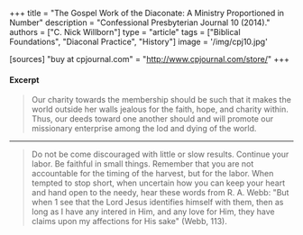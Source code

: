 +++
title = "The Gospel Work of the Diaconate: A Ministry Proportioned in Number"
description = "Confessional Presbyterian Journal 10 (2014)."
authors = ["C. Nick Willborn"]
type = "article"
tags = ["Biblical Foundations", "Diaconal Practice", "History"]
image = '/img/cpj10.jpg'

[sources]
"buy at cpjournal.com" = "http://www.cpjournal.com/store/"
+++

#### Excerpt

> Our charity towards the membership should be such that it makes the world outside her walls jealous for the faith, hope, and charity within. Thus, our deeds toward one another should and will promote our missionary enterprise among the lod and dying of the world.

------

> Do not be come discouraged with little or slow results. Continue your labor. Be faithful in small things. Remember that you are not accountable for the timing of the harvest, but for the labor. When tempted to stop short, when uncertain how you can keep your heart and hand open to the needy, hear these words from R. A. Webb: "But when 1 see that the Lord Jesus identifies himself with them, then as long as I have any intered in Him, and any love for Him, they have claims upon my affections for His sake" (Webb, 113).